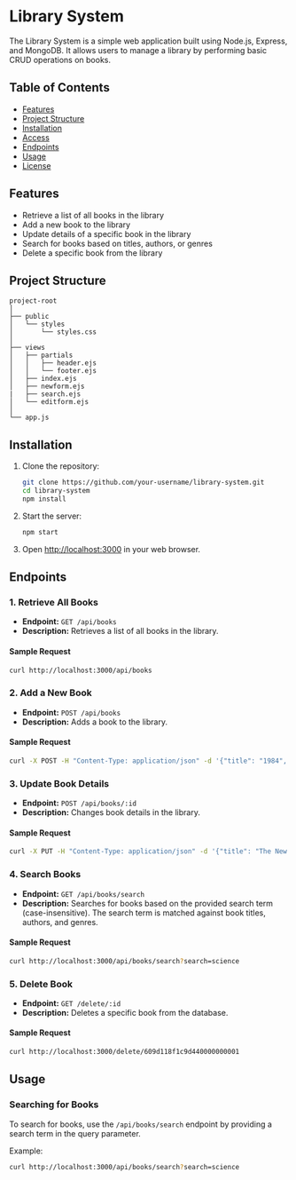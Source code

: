 
# Library System

The Library System is a simple web application built using Node.js, Express, and MongoDB. It allows users to manage a library by performing basic CRUD operations on books.

## Table of Contents

- [Features](#features)
- [Project Structure](#project-structure)
- [Installation](#installation)
- [Access](#access)
- [Endpoints](#endpoints)
- [Usage](#usage)
- [License](#license)

## Features

- Retrieve a list of all books in the library
- Add a new book to the library
- Update details of a specific book in the library
- Search for books based on titles, authors, or genres
- Delete a specific book from the library

## Project Structure

```
project-root
│
├── public
│   └── styles
│       └── styles.css
│
├── views
│   ├── partials
│   │   ├── header.ejs
│   │   └── footer.ejs
│   ├── index.ejs
│   ├── newform.ejs
|   ├── search.ejs
│   └── editform.ejs
│
└── app.js
```

## Installation

1. Clone the repository:

   ```bash
   git clone https://github.com/your-username/library-system.git
   cd library-system
   npm install
   ```

2. Start the server:

   ```bash
   npm start
   ```

3. Open [http://localhost:3000](http://localhost:3000) in your web browser.

## Endpoints

### 1. Retrieve All Books

- **Endpoint:** `GET /api/books`
- **Description:** Retrieves a list of all books in the library.

#### Sample Request

```bash
curl http://localhost:3000/api/books
```

### 2. Add a New Book

- **Endpoint:** `POST /api/books`
- **Description:** Adds a book to the library.

#### Sample Request

```bash
curl -X POST -H "Content-Type: application/json" -d '{"title": "1984", "author": "George Orwell", "genre": "Dystopian"}' http://localhost:3000/api/books
```

### 3. Update Book Details

- **Endpoint:** `POST /api/books/:id`
- **Description:** Changes book details in the library.

#### Sample Request

```bash
curl -X PUT -H "Content-Type: application/json" -d '{"title": "The New Title", "author": "New Author", "genre": "New Genre"}' http://localhost:3000/api/books/609d118f1c9d440000000001
```

### 4. Search Books

- **Endpoint:** `GET /api/books/search`
- **Description:** Searches for books based on the provided search term (case-insensitive). The search term is matched against book titles, authors, and genres.

#### Sample Request

```bash
curl http://localhost:3000/api/books/search?search=science
```

### 5. Delete Book

- **Endpoint:** `GET /delete/:id`
- **Description:** Deletes a specific book from the database.

#### Sample Request

```bash
curl http://localhost:3000/delete/609d118f1c9d440000000001
```

## Usage

### Searching for Books

To search for books, use the `/api/books/search` endpoint by providing a search term in the query parameter.

Example:

```bash
curl http://localhost:3000/api/books/search?search=science
```
